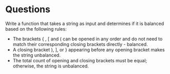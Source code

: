 # Questions

Write a function that takes a string as input and determines if it is balanced based on the following rules:

- The brackets { , [ and ( can be opened in any order and do not need to match their corresponding closing brackets directly - balanced.
- A closing bracket ), ], or } appearing before any opening bracket makes the string unbalanced.
- The total count of opening and closing brackets must be equal; otherwise, the string is unbalanced.
